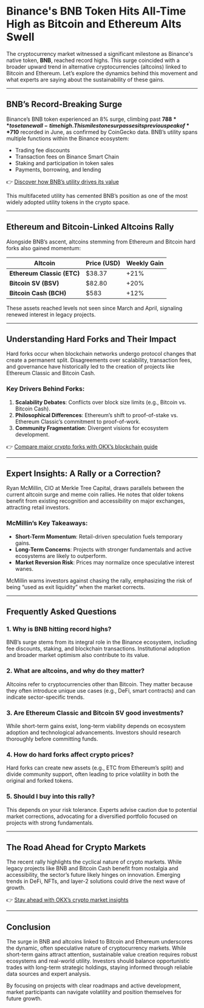 # Binance's BNB Token Hits All-Time High as Bitcoin and Ethereum Alts Swell  

The cryptocurrency market witnessed a significant milestone as Binance's native token, **BNB**, reached record highs. This surge coincided with a broader upward trend in alternative cryptocurrencies (altcoins) linked to Bitcoin and Ethereum. Let’s explore the dynamics behind this movement and what experts are saying about the sustainability of these gains.  

---

## BNB’s Record-Breaking Surge  

Binance’s BNB token experienced an 8% surge, climbing past **$788** to set a new all-time high. This milestone surpasses its previous peak of **$710** recorded in June, as confirmed by CoinGecko data. BNB’s utility spans multiple functions within the Binance ecosystem:  

- Trading fee discounts  
- Transaction fees on Binance Smart Chain  
- Staking and participation in token sales  
- Payments, borrowing, and lending  

👉 [Discover how BNB’s utility drives its value](https://bit.ly/okx-bonus)  

This multifaceted utility has cemented BNB’s position as one of the most widely adopted utility tokens in the crypto space.  

---

## Ethereum and Bitcoin-Linked Altcoins Rally  

Alongside BNB’s ascent, altcoins stemming from Ethereum and Bitcoin hard forks also gained momentum:  

| Altcoin          | Price (USD) | Weekly Gain |  
|------------------|-------------|-------------|  
| **Ethereum Classic (ETC)** | $38.37       | +21%          |  
| **Bitcoin SV (BSV)**       | $82.80       | +20%          |  
| **Bitcoin Cash (BCH)**     | $583         | +12%          |  

These assets reached levels not seen since March and April, signaling renewed interest in legacy projects.  

---

## Understanding Hard Forks and Their Impact  

Hard forks occur when blockchain networks undergo protocol changes that create a permanent split. Disagreements over scalability, transaction fees, and governance have historically led to the creation of projects like Ethereum Classic and Bitcoin Cash.  

### Key Drivers Behind Forks:  
1. **Scalability Debates**: Conflicts over block size limits (e.g., Bitcoin vs. Bitcoin Cash).  
2. **Philosophical Differences**: Ethereum’s shift to proof-of-stake vs. Ethereum Classic’s commitment to proof-of-work.  
3. **Community Fragmentation**: Divergent visions for ecosystem development.  

👉 [Compare major crypto forks with OKX’s blockchain guide](https://bit.ly/okx-bonus)  

---

## Expert Insights: A Rally or a Correction?  

Ryan McMillin, CIO at Merkle Tree Capital, draws parallels between the current altcoin surge and meme coin rallies. He notes that older tokens benefit from existing recognition and accessibility on major exchanges, attracting retail investors.  

### McMillin’s Key Takeaways:  
- **Short-Term Momentum**: Retail-driven speculation fuels temporary gains.  
- **Long-Term Concerns**: Projects with stronger fundamentals and active ecosystems are likely to outperform.  
- **Market Reversion Risk**: Prices may normalize once speculative interest wanes.  

McMillin warns investors against chasing the rally, emphasizing the risk of being “used as exit liquidity” when the market corrects.  

---

## Frequently Asked Questions  

### **1. Why is BNB hitting record highs?**  
BNB’s surge stems from its integral role in the Binance ecosystem, including fee discounts, staking, and blockchain transactions. Institutional adoption and broader market optimism also contribute to its value.  

### **2. What are altcoins, and why do they matter?**  
Altcoins refer to cryptocurrencies other than Bitcoin. They matter because they often introduce unique use cases (e.g., DeFi, smart contracts) and can indicate sector-specific trends.  

### **3. Are Ethereum Classic and Bitcoin SV good investments?**  
While short-term gains exist, long-term viability depends on ecosystem adoption and technological advancements. Investors should research thoroughly before committing funds.  

### **4. How do hard forks affect crypto prices?**  
Hard forks can create new assets (e.g., ETC from Ethereum’s split) and divide community support, often leading to price volatility in both the original and forked tokens.  

### **5. Should I buy into this rally?**  
This depends on your risk tolerance. Experts advise caution due to potential market corrections, advocating for a diversified portfolio focused on projects with strong fundamentals.  

---

## The Road Ahead for Crypto Markets  

The recent rally highlights the cyclical nature of crypto markets. While legacy projects like BNB and Bitcoin Cash benefit from nostalgia and accessibility, the sector’s future likely hinges on innovation. Emerging trends in DeFi, NFTs, and layer-2 solutions could drive the next wave of growth.  

👉 [Stay ahead with OKX’s crypto market insights](https://bit.ly/okx-bonus)  

---

## Conclusion  

The surge in BNB and altcoins linked to Bitcoin and Ethereum underscores the dynamic, often speculative nature of cryptocurrency markets. While short-term gains attract attention, sustainable value creation requires robust ecosystems and real-world utility. Investors should balance opportunistic trades with long-term strategic holdings, staying informed through reliable data sources and expert analysis.  

By focusing on projects with clear roadmaps and active development, market participants can navigate volatility and position themselves for future growth.